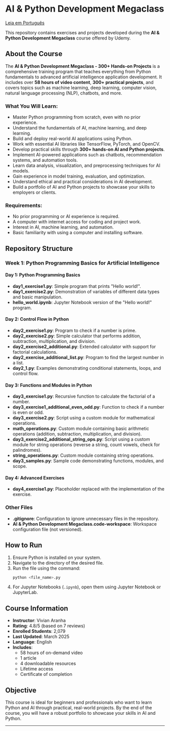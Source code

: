 # AI & Python Development Megaclass

[Leia em Português](README.pt-br.md)

This repository contains exercises and projects developed during the **AI & Python Development Megaclass** course offered by Udemy.

## About the Course

The **AI & Python Development Megaclass - 300+ Hands-on Projects** is a comprehensive training program that teaches everything from Python fundamentals to advanced artificial intelligence application development. It includes over **58 hours of video content**, **300+ practical projects**, and covers topics such as machine learning, deep learning, computer vision, natural language processing (NLP), chatbots, and more.

### What You Will Learn:
- Master Python programming from scratch, even with no prior experience.
- Understand the fundamentals of AI, machine learning, and deep learning.
- Build and deploy real-world AI applications using Python.
- Work with essential AI libraries like TensorFlow, PyTorch, and OpenCV.
- Develop practical skills through **300+ hands-on AI and Python projects**.
- Implement AI-powered applications such as chatbots, recommendation systems, and automation tools.
- Learn data analysis, visualization, and preprocessing techniques for AI models.
- Gain experience in model training, evaluation, and optimization.
- Understand ethical and practical considerations in AI development.
- Build a portfolio of AI and Python projects to showcase your skills to employers or clients.

### Requirements:
- No prior programming or AI experience is required.
- A computer with internet access for coding and project work.
- Interest in AI, machine learning, and automation.
- Basic familiarity with using a computer and installing software.

## Repository Structure

### Week 1: Python Programming Basics for Artificial Intelligence
#### Day 1: Python Programming Basics
- **day1_exercise1.py**: Simple program that prints "Hello world!".
- **day1_exercise2.py**: Demonstration of variables of different data types and basic manipulation.
- **hello_world.ipynb**: Jupyter Notebook version of the "Hello world!" program.

#### Day 2: Control Flow in Python
- **day2_exercise1.py**: Program to check if a number is prime.
- **day2_exercise2.py**: Simple calculator that performs addition, subtraction, multiplication, and division.
- **day2_exercise2_additional.py**: Extended calculator with support for factorial calculations.
- **day2_exercise_additional_list.py**: Program to find the largest number in a list.
- **day2_1.py**: Examples demonstrating conditional statements, loops, and control flow.

#### Day 3: Functions and Modules in Python
- **day3_exercise1.py**: Recursive function to calculate the factorial of a number.
- **day3_exercise1_additional_even_odd.py**: Function to check if a number is even or odd.
- **day3_exercise2.py**: Script using a custom module for mathematical operations.
- **math_operations.py**: Custom module containing basic arithmetic operations (addition, subtraction, multiplication, and division).
- **day3_exercise2_additional_string_ops.py**: Script using a custom module for string operations (reverse a string, count vowels, check for palindromes).
- **string_operations.py**: Custom module containing string operations.
- **day3_samples.py**: Sample code demonstrating functions, modules, and scope.

#### Day 4: Advanced Exercises
- **day4_exercise1.py**: Placeholder replaced with the implementation of the exercise.

### Other Files
- **.gitignore**: Configuration to ignore unnecessary files in the repository.
- **AI & Python Development Megaclass.code-workspace**: Workspace configuration file (not versioned).

## How to Run
1. Ensure Python is installed on your system.
2. Navigate to the directory of the desired file.
3. Run the file using the command:
   ```bash
   python <file_name>.py
   ```
4. For Jupyter Notebooks (`.ipynb`), open them using Jupyter Notebook or JupyterLab.

## Course Information
- **Instructor**: Vivian Aranha
- **Rating**: 4.8/5 (based on 7 reviews)
- **Enrolled Students**: 2,079
- **Last Updated**: March 2025
- **Language**: English
- **Includes**:
  - 58 hours of on-demand video
  - 1 article
  - 4 downloadable resources
  - Lifetime access
  - Certificate of completion

## Objective
This course is ideal for beginners and professionals who want to learn Python and AI through practical, real-world projects. By the end of the course, you will have a robust portfolio to showcase your skills in AI and Python.

---
